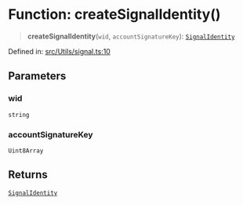 # Function: createSignalIdentity()

> **createSignalIdentity**(`wid`, `accountSignatureKey`): [`SignalIdentity`](../type-aliases/SignalIdentity.md)

Defined in: [src/Utils/signal.ts:10](https://github.com/Fokusdotid/Baileys/blob/d7495b24bcd136e35724329fba661cfcc0bc8eed/src/Utils/signal.ts#L10)

## Parameters

### wid

`string`

### accountSignatureKey

`Uint8Array`

## Returns

[`SignalIdentity`](../type-aliases/SignalIdentity.md)
